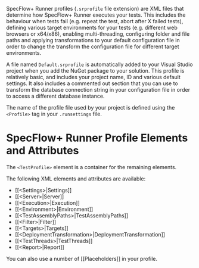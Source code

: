 SpecFlow+ Runner profiles (`.srprofile` file extension) are XML files that determine how SpecFlow+ Runner executes your tests. This includes the behaviour when tests fail (e.g. repeat the test, abort after X failed tests), defining various target environments for your tests (e.g. different web browsers or x64/x86), enabling multi-threading, configuring folder and file paths and applying transformations to your default configuration file in order to change the transform the configuration file for different target environments. 

A file named `Default.srprofile` is automatically added to your Visual Studio project when you add the NuGet package to your solution. This profile is relatively basic, and includes your project name, ID and various default settings. It also includes a commented out section that you can use to transform the database connection string in your configuration file in order to access a different database instance. 

The name of the profile file used by your project is defined using the `<Profile>` tag in your `.runsettings` file.

# SpecFlow+ Runner Profile Elements and Attributes

The `<TestProfile>` element is a container for the remaining elements.

The following XML elements and attributes are available:
* [[&lt;Settings>|Settings]]
* [[&lt;Server>|Server]]
* [[&lt;Execution>|Execution]]
* [[&lt;Environment>|Environment]]
* [[&lt;TestAssemblyPaths>|TestAssemblyPaths]]
* [[&lt;Filter>|Filter]]
* [[&lt;Targets>|Targets]]
* [[&lt;DeploymentTransformation>|DeploymentTransformation]]
* [[&lt;TestThreads>|TestThreads]]
* [[&lt;Report>|Report]]

You can also use a number of [[Placeholders]] in your profile.
